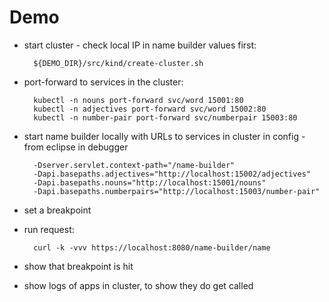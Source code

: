 # Demo

- start cluster - check local IP in name builder values first:

        ${DEMO_DIR}/src/kind/create-cluster.sh

- port-forward to services in the cluster:

        kubectl -n nouns port-forward svc/word 15001:80
        kubectl -n adjectives port-forward svc/word 15002:80
        kubectl -n number-pair port-forward svc/numberpair 15003:80

- start name builder locally with URLs to services in cluster in config - from eclipse in debugger

        -Dserver.servlet.context-path="/name-builder"
        -Dapi.basepaths.adjectives="http://localhost:15002/adjectives"
        -Dapi.basepaths.nouns="http://localhost:15001/nouns"
        -Dapi.basepaths.numberpairs="http://localhost:15003/number-pair"

- set a breakpoint

- run request:

        curl -k -vvv https://localhost:8080/name-builder/name

- show that breakpoint is hit

- show logs of apps in cluster, to show they do get called
